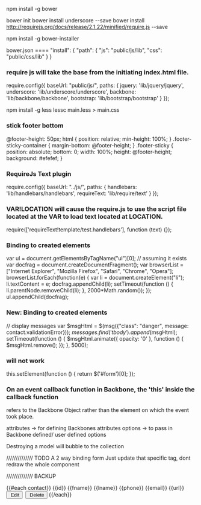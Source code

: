 npm install -g bower

bower init
bower install underscore --save
bower install http://requirejs.org/docs/release/2.1.22/minified/require.js --save

npm install -g bower-installer

bower.json ====
  "install": {
    "path": {
      "js": "public/js/lib",
      "css": "public/css/lib"
    }
  }
### require js will take the base from the initiating index.html file.
<script src="../js/lib/require/require.js" data-main="../js/main.js"></script>
require.config({
	baseUrl: "public/js/",
	paths: {
	    jquery: 'lib/jquery/jquery',
	    underscore: 'lib/underscore/underscore',
	    backbone: 'lib/backbone/backbone',
	    bootstrap: 'lib/bootstrap/bootstrap'
	}
});

npm install -g less
lessc main.less > main.css

### stick footer bottom
@footer-height: 50px;
html {
	position: relative;
	min-height: 100%;
}
.footer-sticky-container {
	margin-bottom: @footer-height;
}
.footer-sticky {
	position: absolute;
	bottom: 0;
	width: 100%;
	height: @footer-height;
	background: #efefef;
}

### RequireJs Text plugin
require.config({
	baseUrl: "../js/",
    paths: {
        handlebars: 'lib/handlebars/handlebars',
        requireText: 'lib/require/text'
    }
});
### VAR!LOCATION will cause the require.js to use the script file located at the VAR to load text located at LOCATION.
require(['requireText!template/test.handlebars'], function (text) {});

### Binding to created elements
var ul = document.getElementsByTagName("ul")[0]; // assuming it exists
var docfrag = document.createDocumentFragment();
var browserList = ["Internet Explorer", "Mozilla Firefox", "Safari", "Chrome", "Opera"];
browserList.forEach(function(e) {
  var li = document.createElement("li");
  li.textContent = e;
  docfrag.appendChild(li);
  setTimeout(function () {
    li.parentNode.removeChild(li);
  }, 2000*Math.random());
});
ul.appendChild(docfrag);
### New: Binding to created elements
// display messages
var $msgHtml = $(msg({"class": "danger", message: contact.validationError}));
$messages.find('tbody').append($msgHtml);
setTimeout(function () {
	$msgHtml.animate({
	 opacity: '0'
    }, function () {
    	$msgHtml.remove();
    });
}, 5000);

### will not work
this.setElement(function () {
  return $('#form')[0];
});

### On an event callback function in Backbone, the 'this' inside the callback function
refers to the Backbone Object rather than the element on which the event took place.

attributes -> for defining Backbones attributes
options -> to pass in Backbone defined/ user defined options

Destroying a model will bubble to the collection


////////////// TODO
A 2 way binding form
Just update that specific tag, dont redraw the whole component

////////////// BACKUP

<tbody>
    {{#each contact}}
    <tr>
      <td class='col-sm-1 id'>{{id}}</td>
      <td>{{fname}}</td>
      <td>{{lname}}</td>
      <td>{{phone}}</td>
      <td>{{email}}</td>
      <td>{{url}}</td>
      <td class='col-sm-2'>
        <button type='button' class='btn btn-warning edit'><i class="fa fa-pencil-square-o"></i>&nbsp;Edit</button>&nbsp;
        <button type='button' class='btn btn-danger delete'><i class="fa fa-trash-o"></i>&nbsp;Delete</button>
      </td>
    </tr>
    {{/each}}
  </tbody>